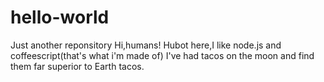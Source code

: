 # hello-world
Just another reponsitory
Hi,humans!
Hubot here,I like node.js and coffeescript(that's what i'm made of)
I've had tacos on the moon and find them far superior to Earth tacos.
